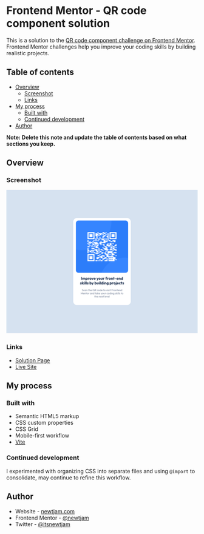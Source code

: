# Frontend Mentor - QR code component solution

This is a solution to the [QR code component challenge on Frontend Mentor](https://www.frontendmentor.io/challenges/qr-code-component-iux_sIO_H). Frontend Mentor challenges help you improve your coding skills by building realistic projects.

## Table of contents

- [Overview](#overview)
  - [Screenshot](#screenshot)
  - [Links](#links)
- [My process](#my-process)
  - [Built with](#built-with)
  - [Continued development](#continued-development)
- [Author](#author)

**Note: Delete this note and update the table of contents based on what sections you keep.**

## Overview

### Screenshot

![](./screenshot.png)

### Links

- [Solution Page]()
- [Live Site]()

## My process

### Built with

- Semantic HTML5 markup
- CSS custom properties
- CSS Grid
- Mobile-first workflow
- [Vite](https://vitejs.dev/)

### Continued development

I experimented with organizing CSS into separate files and using `@import` to consolidate, may continue to refine this workflow.

## Author

- Website - [newtjam.com](https://newtjam.com)
- Frontend Mentor - [@newtjam](https://www.frontendmentor.io/profile/newtjam)
- Twitter - [@itsnewtjam](https://www.twitter.com/itsnewtjam)
